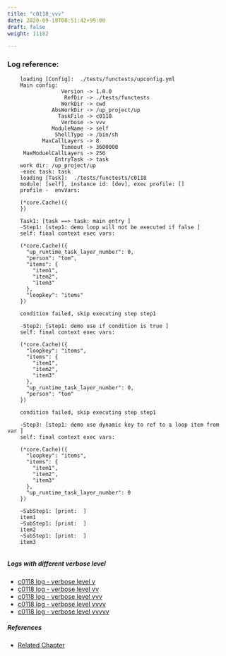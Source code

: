 ```yaml
---
title: "c0118_vvv"
date: 2020-09-18T00:51:42+99:00
draft: false
weight: 11182

---
```


### Log reference: <no value>

```
    loading [Config]:  ./tests/functests/upconfig.yml
    Main config:
                 Version -> 1.0.0
                  RefDir -> ./tests/functests
                 WorkDir -> cwd
              AbsWorkDir -> /up_project/up
                TaskFile -> c0118
                 Verbose -> vvv
              ModuleName -> self
               ShellType -> /bin/sh
           MaxCallLayers -> 8
                 Timeout -> 3600000
     MaxModuelCallLayers -> 256
               EntryTask -> task
    work dir: /up_project/up
    -exec task: task
    loading [Task]:  ./tests/functests/c0118
    module: [self], instance id: [dev], exec profile: []
    profile -  envVars:
    
    (*core.Cache)({
    })
    
    Task1: [task ==> task: main entry ]
    -Step1: [step1: demo loop will not be executed if false ]
    self: final context exec vars:
    
    (*core.Cache)({
      "up_runtime_task_layer_number": 0,
      "person": "tom",
      "items": {
        "item1",
        "item2",
        "item3"
      },
      "loopkey": "items"
    })
    
    condition failed, skip executing step step1
    
    -Step2: [step1: demo use if condition is true ]
    self: final context exec vars:
    
    (*core.Cache)({
      "loopkey": "items",
      "items": {
        "item1",
        "item2",
        "item3"
      },
      "up_runtime_task_layer_number": 0,
      "person": "tom"
    })
    
    condition failed, skip executing step step1
    
    -Step3: [step1: demo use dynamic key to ref to a loop item from var ]
    self: final context exec vars:
    
    (*core.Cache)({
      "loopkey": "items",
      "items": {
        "item1",
        "item2",
        "item3"
      },
      "up_runtime_task_layer_number": 0
    })
    
    ~SubStep1: [print:  ]
    item1
    ~SubStep1: [print:  ]
    item2
    ~SubStep1: [print:  ]
    item3
    
```

##### Logs with different verbose level
* [c0118 log - verbose level v](../../logs/c0118_v)
* [c0118 log - verbose level vv](../../logs/c0118_vv)
* [c0118 log - verbose level vvv](../../logs/c0118_vvv)
* [c0118 log - verbose level vvvv](../../logs/c0118_vvvv)
* [c0118 log - verbose level vvvvv](../../logs/c0118_vvvvv)

##### References
* [Related Chapter](../../loop/c0118)
